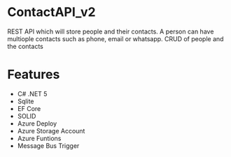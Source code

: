 # ContactAPI_v2
REST API which will store people and their contacts. A person can have multiople contacts such as phone, email or whatsapp. CRUD of people and the contacts


# Features

- C# .NET 5
- Sqlite
- EF Core
- SOLID
- Azure Deploy
- Azure Storage Account
- Azure Funtions
- Message Bus Trigger
